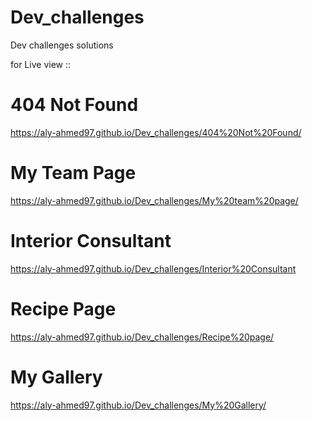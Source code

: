 # Dev_challenges
Dev challenges solutions

for Live view ::


# 404 Not Found

https://aly-ahmed97.github.io/Dev_challenges/404%20Not%20Found/

# My Team Page

https://aly-ahmed97.github.io/Dev_challenges/My%20team%20page/

# Interior Consultant

https://aly-ahmed97.github.io/Dev_challenges/Interior%20Consultant

# Recipe Page

https://aly-ahmed97.github.io/Dev_challenges/Recipe%20page/

# My Gallery

https://aly-ahmed97.github.io/Dev_challenges/My%20Gallery/
